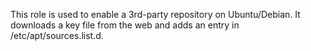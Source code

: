 This role is used to enable a 3rd-party repository on Ubuntu/Debian. It
downloads a key file from the web and adds an entry in /etc/apt/sources.list.d.
